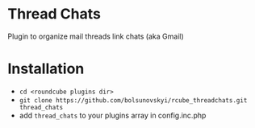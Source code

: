 # Thread Chats

Plugin to organize mail threads link chats (aka Gmail)

# Installation
 - `cd <roundcube plugins dir>`
 - `git clone https://github.com/bolsunovskyi/rcube_threadchats.git thread_chats`
 - add `thread_chats` to your plugins array in config.inc.php